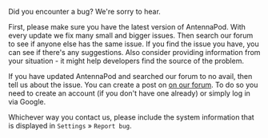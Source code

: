 Did you encounter a bug? We're sorry to hear.

First, please make sure you have the latest version of AntennaPod. With every update we fix many small and bigger issues. Then search our forum to see if anyone else has the same issue. If you find the issue you have, you can see if there's any suggestions. Also consider providing information from your situation - it might help developers find the source of the problem.

If you have updated AntennaPod and searched our forum to no avail, then tell us about the issue. You can create a post on [on our forum](https://forum.antennapod.org/c/bug-report/9). To do so you need to create an account (if you don't have one already) or simply log in via Google.

Whichever way you contact us, please include the system information that is displayed in `Settings` » `Report bug`.

